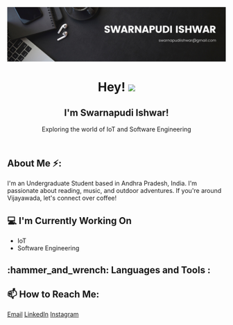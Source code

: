 <!DOCTYPE html>
<html>
<head>
  <link rel="stylesheet" href="styles.css">
</head>
<body>
  <header>
    <img src="./banner1.png" alt="Swarnapudi Ishwar Banner Image">
    <h1>Hey! <img src="https://media.giphy.com/media/hvRJCLFzcasrR4ia7z/giphy.gif" width="25px"/></h1>
    <h2>I'm Swarnapudi Ishwar!</h2>
    <p class="tagline">Exploring the world of IoT and Software Engineering</p>
  </header>
  
  <section class="about">
    <h2>About Me ⚡:</h2>
    <p>
      I'm an Undergraduate Student based in Andhra Pradesh, India. I'm passionate about reading, music, and outdoor adventures. If you're around Vijayawada, let's connect over coffee!
    </p>
  </section>
  
  <section class="tech">
    <h2>💻 I'm Currently Working On</h2>
    <ul>
      <li>IoT</li>
      <li>Software Engineering</li>
    </ul>
  </section>
  
  <section class="tools">
    <h2>:hammer_and_wrench: Languages and Tools :</h2>
    <!-- Icons for languages and tools -->
  </section>
  
  <section class="contact">
    <h2>📫 How to Reach Me:</h2>
    <a href="mailto:swarnapudiishwar@gmail.com">Email</a>
    <a href="https://www.linkedin.com/in/swarnapudi-ishwar-baa1411b0/">LinkedIn</a>
    <a href="https://www.instagram.com/pudiish/">Instagram</a>
    <!-- Add GitHub badge -->
  </section>
</body>
</html>
